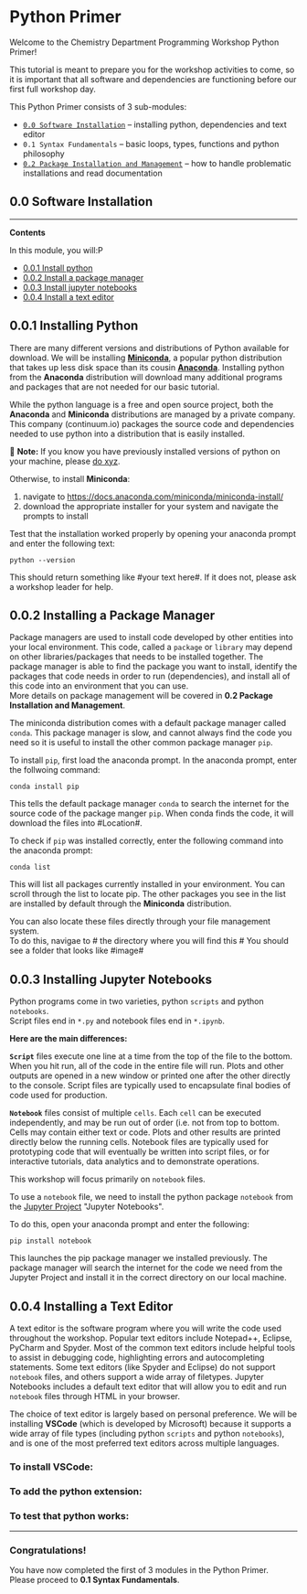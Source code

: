 # Python Primer  
Welcome to the Chemistry Department Programming Workshop Python Primer!  
   
This tutorial is meant to prepare you for the workshop activities to come, so it is important that all software and dependencies are functioning before our first full workshop day.  
  
This Python Primer consists of 3 sub-modules:  
* [`0.0 Software Installation`](./0.0_python_primer_software_installation.md) – installing python, dependencies and text editor  
* `0.1 Syntax Fundamentals` – basic loops, types, functions and python philosophy  
* [`0.2 Package Installation and Management`](./0.2_python_primer_package_installation_and_management.md) – how to handle problematic installations and read documentation
## 0.0 Software Installation
---

**Contents**  
  
In this module, you will:P
 * [0.0.1 Install python](#001-installing-python)
 * [0.0.2 Install a package manager](#002-installing-a-package-manager)
 * [0.0.3 Install jupyter notebooks](#003-installing-jupyter-notebooks)
 * [0.0.4 Install a text editor](#004-installing-a-text-editor)



## 0.0.1 Installing Python

There are many different versions and distributions of Python available for download. We will be installing **[Miniconda](https://docs.anaconda.com/miniconda/)**, a popular python distribution that takes up less disk space than its cousin **[Anaconda](https://www.anaconda.com/download/success)**. Installing python from the **Anaconda** distribution will download many additional programs and packages that are not needed for our basic tutorial. 
   
While the python language is a free and open source project, both the **Anaconda** and **Miniconda** distributions are managed by a private company. This company (continuum.io) packages the source code and dependencies needed to use python into a distribution that is easily installed.
  
:memo: **Note:** If you know you have previously installed versions of python on your machine, please <ins>do xyz</ins>.

Otherwise, to install **Miniconda**:  
  
1. navigate to https://docs.anaconda.com/miniconda/miniconda-install/ 
1. download the appropriate installer for your system and navigate the prompts to install
  
Test that the installation worked properly by opening your anaconda prompt and enter the following text:  
```
python --version
```
This should return something like #your text here#. If it does not, please ask a workshop leader for help.

## 0.0.2 Installing a Package Manager

Package managers are used to install code developed by other entities into your local environment. This code, called a `package` or `library` may depend on other libraries/packages that needs to be installed together. The package manager is able to find the package you want to install, identify the packages that code needs in order to run (dependencies), and install all of this code into an environment that you can use.  
More details on package management will be covered in **0.2 Package Installation and Management**.
  
The miniconda distribution comes with a default package manager called `conda`. This package manager is slow, and cannot always find the code you need so it is useful to install the other common package manager `pip`.  
  
To install `pip`, first load the anaconda prompt.
In the anaconda prompt, enter the follwoing command:
```
conda install pip
```

This tells the default package manager `conda` to search the internet for the source code of the package manger `pip`. When conda finds the code, it will download the files into #Location#.

To check if `pip` was installed correctly, enter the following command into the anaconda prompt:
```
conda list
```
This will list all packages currently installed in your environment. You can scroll through the list to locate pip. The other packages you see in the list are installed by default through the **Miniconda** distribution.  
  
You can also locate these files directly through your file management system.  
To do this, navigae to # the directory where you will find this #
You should see a folder that looks like  #image#

## 0.0.3 Installing Jupyter Notebooks

Python programs come in two varieties, python `scripts` and python `notebooks`.  
Script files end in `*.py` and notebook files end in `*.ipynb`.  

**Here are the main differences:**  
  
**`Script`** files execute one line at a time from the top of the file to the bottom. When you hit run, all of the code in the entire file will run. Plots and other outputs are opened in a new window or printed one after the other directly to the console. Script files are typically used to encapsulate final bodies of code used for production.  
    
**`Notebook`** files consist of multiple `cells`. Each `cell` can be executed independently, and may be run out of order (i.e. not from top to bottom. Cells may contain either text or code. Plots and other results are printed directly below the running cells. Notebook files are typically used for prototyping code that will eventually be written into script files, or for interactive tutorials, data analytics and to demonstrate operations.  
  
This workshop will focus primarily on `notebook` files.  
  
To use a `notebook` file, we need to install the python package `notebook` from the [Jupyter Project](https://jupyter.org/install) "Jupyter Notebooks".  

To do this, open your anaconda prompt and enter the following:  
```
pip install notebook
```
  
This launches the pip package manager we installed previously. The package manager will search the internet for the code we need from the Jupyter Project and install it in the correct directory on our local machine.  
## 0.0.4 Installing a Text Editor  

A text editor is the software program where you will write the code used throughout the workshop. Popular text editors include Notepad++, Eclipse, PyCharm and Spyder. Most of the common text editors include helpful tools to assist in debugging code, highlighting errors and autocompleting statements. Some text editors (like Spyder and Eclipse) do not support `notebook` files, and others support a wide array of filetypes. Jupyter Notebooks includes a default text editor that will allow you to edit and run `notebook` files through HTML in your browser.  
  
The choice of text editor is largely based on personal preference. We will be installing **VSCode** (which is developed by Microsoft) because it supports a wide array of file types (including python `scripts` and python `notebooks`), and is one of the most preferred text editors across multiple languages.  

### To install VSCode:

### To add the python extension:

### To test that python works:


  
  
  
---
### Congratulations!  
You have now completed the first of 3 modules in the Python Primer.  
Please proceed to **0.1 Syntax Fundamentals**.